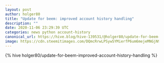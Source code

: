 ```yaml
---
layout: post
author: holger80
title: "Update for beem: improved account history handling"
description: ""
date: 2020-11-06 23:29:39 UTC
categories: news python account-history
canonical_url: https://hive.blog/hive-139531/@holger80/update-for-beem-improved-account-history-handling
image: https://cdn.steemitimages.com/DQmcRrwLPSywSYMierfP6um6mejeMNGjN9Rxw7audJqTDgb/beem-logo
---
```

{% hive holger80/update-for-beem-improved-account-history-handling %}
